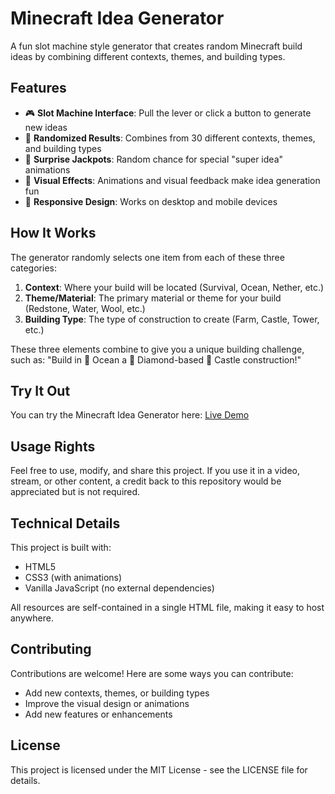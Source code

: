 # Minecraft Idea Generator

A fun slot machine style generator that creates random Minecraft build ideas by combining different contexts, themes, and building types.


## Features

- 🎮 **Slot Machine Interface**: Pull the lever or click a button to generate new ideas
- 🎯 **Randomized Results**: Combines from 30 different contexts, themes, and building types
- 🎉 **Surprise Jackpots**: Random chance for special "super idea" animations
- 🌈 **Visual Effects**: Animations and visual feedback make idea generation fun
- 📱 **Responsive Design**: Works on desktop and mobile devices

## How It Works

The generator randomly selects one item from each of these three categories:

1. **Context**: Where your build will be located (Survival, Ocean, Nether, etc.)
2. **Theme/Material**: The primary material or theme for your build (Redstone, Water, Wool, etc.)
3. **Building Type**: The type of construction to create (Farm, Castle, Tower, etc.)

These three elements combine to give you a unique building challenge, such as:
"Build in 🌊 Ocean a 💎 Diamond-based 🏰 Castle construction!"

## Try It Out

You can try the Minecraft Idea Generator here: [Live Demo](https://gbechtold.github.io//Minecraft-Ideen-Generator/index.html)

## Usage Rights

Feel free to use, modify, and share this project. If you use it in a video, stream, or other content, a credit back to this repository would be appreciated but is not required.

## Technical Details

This project is built with:
- HTML5
- CSS3 (with animations)
- Vanilla JavaScript (no external dependencies)

All resources are self-contained in a single HTML file, making it easy to host anywhere.

## Contributing

Contributions are welcome! Here are some ways you can contribute:
- Add new contexts, themes, or building types
- Improve the visual design or animations
- Add new features or enhancements

## License

This project is licensed under the MIT License - see the LICENSE file for details.
